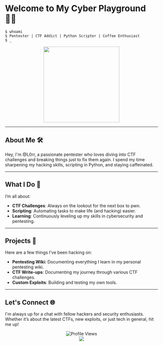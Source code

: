
# Welcome to My Cyber Playground 🕵️‍♂️

```shell
$ whoami
$ Pentester | CTF Addict | Python Scripter | Coffee Enthusiast
$ _
```

<div align="center"> <img src="https://media.giphy.com/media/QbumCX9HFFDQA/giphy.gif" width="250"/> </div>

---

## About Me 🛠️

Hey, I'm @L0rr, a passionate pentester who loves diving into CTF challenges and breaking things just to fix them again. I spend my time sharpening my hacking skills, scripting in Python, and staying caffeinated.

---

## What I Do 💼

I’m all about:

- **CTF Challenges**: Always on the lookout for the next box to pwn.
- **Scripting**: Automating tasks to make life (and hacking) easier.
- **Learning**: Continuously leveling up my skills in cybersecurity and pentesting.

---

## Projects 🚀

Here are a few things I’ve been hacking on:

- **Pentesting Wiki:** Documenting everything I learn in my personal pentesting wiki.
- **CTF Write-ups**: Documenting my journey through various CTF challenges.
- **Custom Exploits**: Building and testing my own tools.
 
---

## Let's Connect 🌐

I'm always up for a chat with fellow hackers and security enthusiasts. Whether it’s about the latest CTFs, new exploits, or just tech in general, hit me up!

<div align="center">
  <img src="https://komarev.com/ghpvc/?username=N4sh-x&style=flat-square&color=brightgreen" alt="Profile Views"/>
  <br/>
  <a href="https://github.com/N4sh-x" target="_blank"><img src="https://img.shields.io/badge/GitHub-N4sh--x-blue?style=flat-square&logo=github"></a>
</div>
